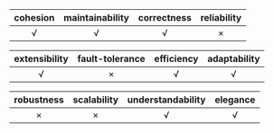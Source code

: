 cohesion|maintainability|correctness|reliability|
:------:|:-------------:|:---------:|:---------:|
√|√|√|×



extensibility|fault-tolerance|efficiency|adaptability|
:-----------:|:-------------:|:--------:|:----------:|
√|×|√|√

robustness|scalability|understandability|elegance|
:--------:|:---------:|:---------------:|:------:|
×|×|√|√